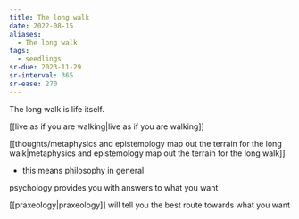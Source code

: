 ```yaml
---
title: The long walk
date: 2022-08-15
aliases:
  - The long walk
tags:
  - seedlings
sr-due: 2023-11-29
sr-interval: 365
sr-ease: 270
---
```

The long walk is life itself.

[[live as if you are walking|live as if you are walking]]

[[thoughts/metaphysics and epistemology map out the terrain for the long walk|metaphysics and epistemology map out the terrain for the long walk]]
- this means philosophy in general

psychology provides you with answers to what you want

[[praxeology|praxeology]] will tell you the best route towards what you want